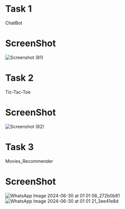 # Task 1

ChatBot

# ScreenShot

![Screenshot (81)](https://github.com/mazenfarht/CODSOFT/assets/116845358/d2b9541f-12ad-4dd1-94a2-b12487a2c1eb)


# Task 2

Tic-Tac-Toe

# ScreenShot 

![Screenshot (82)](https://github.com/mazenfarht/CODSOFT/assets/116845358/1475ef95-cb0a-4176-8270-1bc4fc8c417a)



# Task 3

Movies_Recommender

# ScreenShot  

![WhatsApp Image 2024-06-30 at 01 01 08_272b0b81](https://github.com/mazenfarht/CODSOFT/assets/116845358/fd953d30-45d2-4b44-ac41-2cd62c18f4f3)
![WhatsApp Image 2024-06-30 at 01 01 21_3ee41e8d](https://github.com/mazenfarht/CODSOFT/assets/116845358/a880d1ee-e3eb-4f04-bf6f-b7a2da313fb4)


